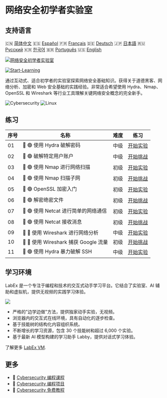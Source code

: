 # 网络安全初学者实验室

## 支持语言

🇨🇳 [简体中文](README_zh.md) 🇪🇸 [Español](README_es.md) 🇫🇷 [Français](README_fr.md) 🇩🇪 [Deutsch](README_de.md) 🇯🇵 [日本語](README_ja.md) 🇷🇺 [Русский](README_ru.md) 🇰🇷 [한국어](README_ko.md) 🇧🇷 [Português](README_pt.md) 🇺🇸 [English](README.md) 

[![网络安全初学者实验室](https://cover-creator.labex.io/cybersecurity-labs-for-beginners.png?lang=zh)](https://labex.io/zh/courses/cybersecurity-labs-for-beginners)

[![Start-Learning](https://img.shields.io/badge/Start-Learning-whitesmoke?style=for-the-badge)](https://labex.io/zh/courses/cybersecurity-labs-for-beginners)

通过互动式、适合初学者的实验室探索网络安全基础知识。获得关于道德黑客、网络分析、加密和 Web 安全基础的实践经验。非常适合希望使用 Hydra、Nmap、OpenSSL 和 Wireshark 等行业工具理解关键网络安全概念的完全新手。

![Cybersecurity](https://img.shields.io/badge/Cybersecurity-whitesmoke?style=for-the-badge&logo=cybersecurity)
![Linux](https://img.shields.io/badge/Linux-whitesmoke?style=for-the-badge&logo=linux)


## 练习

|   序号 | 名称                                  | 难度   | 练习                                                                                                                        |
|--------|---------------------------------------|--------|-----------------------------------------------------------------------------------------------------------------------------|
|     01 | 📖 🟢 使用 Hydra 破解密码             | 中级   | <a target='_blank' href='https://labex.io/zh/tutorials/linux-using-hydra-to-crack-passwords-415960'>开始实验</a>            |
|     02 | 🎯 🟢 破解特定用户账户                | 中级   | <a target='_blank' href='https://labex.io/zh/tutorials/linux-cracking-a-specific-user-account-415951'>开始挑战</a>          |
|     03 | 📖 🟢 使用 Nmap 进行网络扫描          | 初级   | <a target='_blank' href='https://labex.io/zh/tutorials/nmap-network-scanning-with-nmap-415959'>开始实验</a>                 |
|     04 | 🎯 🟢 使用 Nmap 扫描子网              | 初级   | <a target='_blank' href='https://labex.io/zh/tutorials/nmap-scanning-subnet-with-nmap-415954'>开始挑战</a>                  |
|     05 | 📖 🟢 OpenSSL 加密入门                | 初级   | <a target='_blank' href='https://labex.io/zh/tutorials/linux-introduction-to-encryption-with-openssl-415957'>开始实验</a>   |
|     06 | 🎯 🟢 解密绝密文件                    | 初级   | <a target='_blank' href='https://labex.io/zh/tutorials/linux-decrypting-top-secret-document-415952'>开始挑战</a>            |
|     07 | 📖 🟢 使用 Netcat 进行简单的网络通信  | 初级   | <a target='_blank' href='https://labex.io/zh/labs/linux-using-netcat-for-simple-network-communication-415961'>开始实验</a>  |
|     08 | 🎯 🟢 使用 Netcat 接收消息            | 初级   | <a target='_blank' href='https://labex.io/zh/tutorials/linux-receive-messages-using-netcat-415953'>开始挑战</a>             |
|     09 | 📖 🔵 使用 Wireshark 进行网络分析     | 中级   | <a target='_blank' href='https://labex.io/zh/tutorials/wireshark-network-analysis-with-wireshark-415958'>开始实验</a>       |
|     10 | 🎯 🔵 使用 Wireshark 捕获 Google 流量 | 初级   | <a target='_blank' href='https://labex.io/zh/tutorials/wireshark-capture-google-traffic-with-wireshark-415948'>开始挑战</a> |
|     11 | 📖 🟢 使用 Hydra 暴力破解 SSH         | 中级   | <a target='_blank' href='https://labex.io/zh/tutorials/hydra-brute-force-ssh-in-hydra-549926'>开始实验</a>                  |

## 学习环境

LabEx 是一个专注于编程和技术的交互式动手学习平台。它结合了实验室、AI 辅助和虚拟机，提供无视频的实践学习体验。

![](https://tutorial-screenshot.getvm.io/images/vm-1725247253.png)

- 严格的"边学边做"方法，提供独家动手实验，无视频。
- 浏览器内的交互式在线环境，具有自动化的逐步检查。
- 基于技能树的结构化内容组织系统。
- 不断增长的学习资源，包含 30 个技能树和超过 6,000 个实验。
- 基于最新 AI 模型构建的学习助手 Labby，提供对话式学习体验。

了解更多 [LabEx VM](https://support.labex.io/using-labex/virtual-machine).

## 更多

- 🔗 [Cybersecurity 编程课程](https://github.com/labex-labs/awesome-programming-courses)
- 🔗 [Cybersecurity 编程项目](https://github.com/labex-labs/awesome-programming-projects)
- 🔗 [Cybersecurity 免费教程](https://github.com/labex-labs/cybersecurity-free-tutorials)


